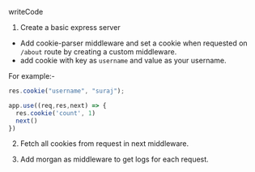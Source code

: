 writeCode

1. Create a basic express server

- Add cookie-parser middleware and set a cookie when requested on `/about` route by creating a custom middleware.
- add cookie with key as `username` and value as your username.

For example:-

```js
res.cookie("username", "suraj");

аpp.use((req,res,next) => {
  res.cookie('count', 1)
  next()
})
```

2. Fetch all cookies from request in next middleware.

3. Add morgan as middleware to get logs for each request.
